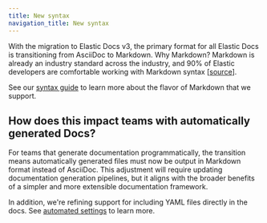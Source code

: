 ```yaml
---
title: New syntax
navigation_title: New syntax
---
```


With the migration to Elastic Docs v3, the primary format for all Elastic Docs is transitioning from AsciiDoc to Markdown. Why Markdown? Markdown is already an industry standard across the industry, and 90% of Elastic developers are comfortable working with Markdown syntax [[source](https://docs.google.com/presentation/d/1morhFX4tyVB0A2f1_fnySzeJvPYf0kXGjVVYU_lVRys/edit#slide=id.g13b75c8f1f3_0_463)].

See our [syntax guide](../syntax/index.md) to learn more about the flavor of Markdown that we support.

## How does this impact teams with automatically generated Docs?

For teams that generate documentation programmatically, the transition means automatically generated files must now be output in Markdown format instead of AsciiDoc. This adjustment will require updating documentation generation pipelines, but it aligns with the broader benefits of a simpler and more extensible documentation framework.

In addition, we're refining support for including YAML files directly in the docs. See [automated settings](../syntax/automated_settings.md) to learn more.